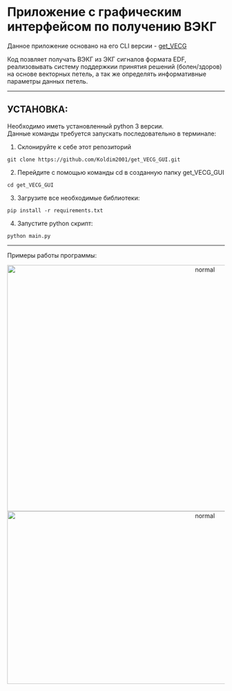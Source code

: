 # Приложение с графическим интерфейсом по получению ВЭКГ 
Данное приложение основано на его CLI версии - [get_VECG](https://github.com/Koldim2001/vector_ECG)

Код позвляет получать ВЭКГ из ЭКГ сигналов формата EDF, реализовывать систему поддержкии принятия решений (болен/здоров) на основе векторных петель, а так же определять информативные параметры данных петель.

---
## __УСТАНОВКА:__
Необходимо иметь установленный python 3 версии. \
Данные команды требуется запускать последовательно в терминале:
1. Склонируйте к себе этот репозиторий 
```
git clone https://github.com/Koldim2001/get_VECG_GUI.git
```
2. Перейдите с помощью команды cd в созданную папку get_VECG_GUI
```
cd get_VECG_GUI
```
3. Загрузите все необходимые библиотеки:
```
pip install -r requirements.txt
```
4. Запустите python скрипт:
```
python main.py
```

---
Примеры работы программы:
<div style="text-align:center;">
  <img src="https://drive.google.com/uc?id=1A2xAH-OTgFBufN_oUqXMvpPzSiNpTtR-" alt="normal" width="900" height="570">
</div>

<div style="text-align:center;">
  <img src="https://drive.google.com/uc?id=1-G1fckkzlWxolpYP62wo1z9NjZbn3sWh" alt="normal" width="900" height="400">
</div>

